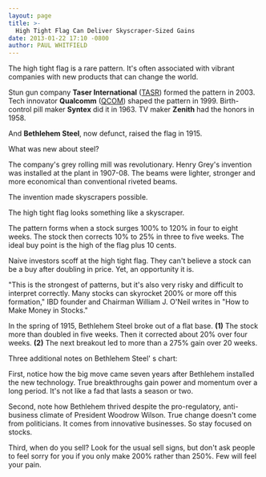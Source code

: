 ```yaml
---
layout: page
title: >-
  High Tight Flag Can Deliver Skyscraper-Sized Gains
date: 2013-01-22 17:10 -0800
author: PAUL WHITFIELD
---
```





The high tight flag is a rare pattern. It's often associated with vibrant companies with new products that can change the world.


Stun gun company **Taser International** ([TASR](https://research.investors.com/quote.aspx?symbol=TASR)) formed the pattern in 2003. Tech innovator  **Qualcomm** ([QCOM](https://research.investors.com/quote.aspx?symbol=QCOM)) shaped the pattern in 1999. Birth-control pill maker **Syntex** did it in 1963. TV maker **Zenith** had the honors in 1958.


And **Bethlehem Steel**, now defunct, raised the flag in 1915.


What was new about steel?


The company's grey rolling mill was revolutionary. Henry Grey's invention was installed at the plant in 1907-08. The beams were lighter, stronger and more economical than conventional riveted beams.


The invention made skyscrapers possible.


The high tight flag looks something like a skyscraper.


The pattern forms when a stock surges 100% to 120% in four to eight weeks. The stock then corrects 10% to 25% in three to five weeks. The ideal buy point is the high of the flag plus 10 cents.


Naive investors scoff at the high tight flag. They can't believe a stock can be a buy after doubling in price. Yet, an opportunity it is.


"This is the strongest of patterns, but it's also very risky and difficult to interpret correctly. Many stocks can skyrocket 200% or more off this formation," IBD founder and Chairman William J. O'Neil writes in "How to Make Money in Stocks."


In the spring of 1915, Bethlehem Steel broke out of a flat base. **(1)** The stock more than doubled in five weeks. Then it corrected about 20% over four weeks. **(2)** The next breakout led to more than a 275% gain over 20 weeks.


Three additional notes on Bethlehem Steel' s chart:


First, notice how the big move came seven years after Bethlehem installed the new technology. True breakthroughs gain power and momentum over a long period. It's not like a fad that lasts a season or two.


Second, note how Bethlehem thrived despite the pro-regulatory, anti-business climate of President Woodrow Wilson. True change doesn't come from politicians. It comes from innovative businesses. So stay focused on stocks.


Third, when do you sell? Look for the usual sell signs, but don't ask people to feel sorry for you if you only make 200% rather than 250%. Few will feel your pain.





